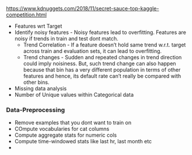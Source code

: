 https://www.kdnuggets.com/2018/11/secret-sauce-top-kaggle-competition.html <br/>

* Features wrt Target
* Identify noisy features - Noisy features lead to overfitting. Features are noisy if trends in train and test dont match. 
  * Trend Correlation - If a feature doesn’t hold same trend w.r.t. target across train and evaluation sets, it can lead to overfitting. 
  * Trend changes - Sudden and repeated changes in trend direction could imply noisiness. But, such trend change can also happen because that bin has a very different population in terms of other features and hence, its default rate can’t really be compared with other bins.
* Missing data analysis
* Number of Unique values within Categorical data

### Data-Preprocessing
* Remove examples that you dont want to train on
* COmpute vocabularies for cat columns
* Compute aggregate stats for numeric cols
* Compute time-windowed stats like last hr, last month etc
* 





